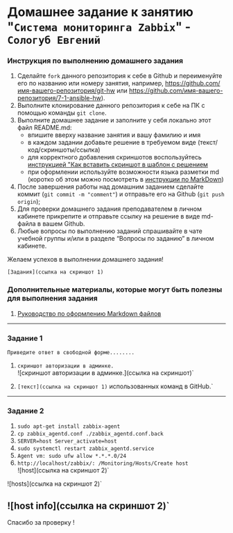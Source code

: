 # Домашнее задание к занятию "`Система мониторинга Zabbix`" - `Сологуб Евгений`


### Инструкция по выполнению домашнего задания

   1. Сделайте `fork` данного репозитория к себе в Github и переименуйте его по названию или номеру занятия, например, https://github.com/имя-вашего-репозитория/git-hw или  https://github.com/имя-вашего-репозитория/7-1-ansible-hw).
   2. Выполните клонирование данного репозитория к себе на ПК с помощью команды `git clone`.
   3. Выполните домашнее задание и заполните у себя локально этот файл README.md:
      - впишите вверху название занятия и вашу фамилию и имя
      - в каждом задании добавьте решение в требуемом виде (текст/код/скриншоты/ссылка)
      - для корректного добавления скриншотов воспользуйтесь [инструкцией "Как вставить скриншот в шаблон с решением](https://github.com/netology-code/sys-pattern-homework/blob/main/screen-instruction.md)
      - при оформлении используйте возможности языка разметки md (коротко об этом можно посмотреть в [инструкции  по MarkDown](https://github.com/netology-code/sys-pattern-homework/blob/main/md-instruction.md))
   4. После завершения работы над домашним заданием сделайте коммит (`git commit -m "comment"`) и отправьте его на Github (`git push origin`);
   5. Для проверки домашнего задания преподавателем в личном кабинете прикрепите и отправьте ссылку на решение в виде md-файла в вашем Github.
   6. Любые вопросы по выполнению заданий спрашивайте в чате учебной группы и/или в разделе “Вопросы по заданию” в личном кабинете.
   
Желаем успехов в выполнении домашнего задания!
   
`[Задания](ссылка на скриншот 1)`
   
### Дополнительные материалы, которые могут быть полезны для выполнения задания

1. [Руководство по оформлению Markdown файлов](https://gist.github.com/Jekins/2bf2d0638163f1294637#Code)

---

### Задание 1

`Приведите ответ в свободной форме........`

1. `скриншот авторизации в админке.`  
![скриншот авторизации в админке.](ссылка на скриншот)`

2. `[текст](ссылка на скриншот 1)` использованных команд в GitHub.`  


---

### Задание 2


1. `sudo apt-get install zabbix-agent`  
2. `cp zabbix_agentd.conf ./zabbix_agentd.conf.back`  
3. `SERVER=host Server_activate=host`  
4. `sudo systemctl restart zabbix_agentd.service`  
5. `Agent vm: sudo ufw allow *.*.*.0/24`  
6. `http://localhost/zabbix/: /Monitoring/Hosts/Create host`  
![host](ссылка на скриншот 2)`

![hosts](ссылка на скриншот 2)`

![host info](ссылка на скриншот 2)`
---

Спасибо за проверку !
